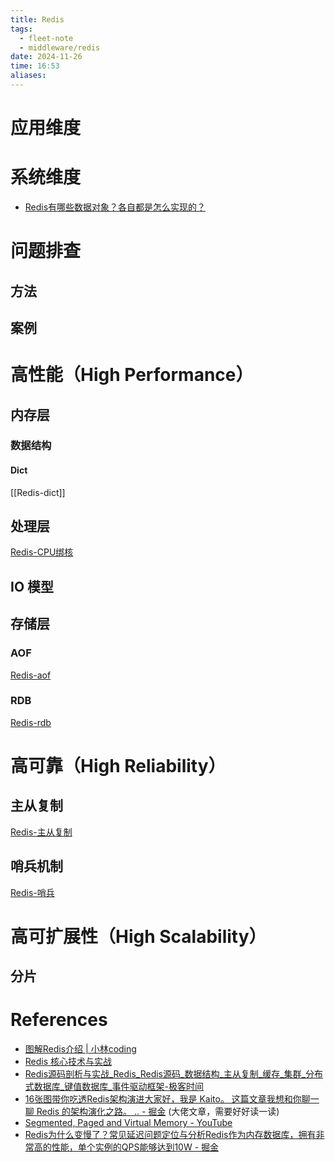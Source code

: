 ```yaml
---
title: Redis
tags:
  - fleet-note
  - middleware/redis
date: 2024-11-26
time: 16:53
aliases:
---
```

# 应用维度




# 系统维度
* [Redis有哪些数据对象？各自都是怎么实现的？](Redis数据类型.md)


# 问题排查

## 方法


## 案例















# 高性能（High Performance）

## 内存层

### 数据结构
#### Dict
[[Redis-dict]]

## 处理层
[Redis-CPU绑核](Redis-CPU绑核.md)

## IO 模型
## 存储层
### AOF
[Redis-aof](Redis-aof.md)
### RDB 
[Redis-rdb](Redis-rdb.md)

# 高可靠（High Reliability）
## 主从复制
[Redis-主从复制](Redis-主从复制.md)
## 哨兵机制
[Redis-哨兵](Redis-哨兵.md)

# 高可扩展性（High Scalability）
## 分片

# References
* [图解Redis介绍 | 小林coding](https://xiaolincoding.com/redis/)
* [Redis 核心技术与实战](https://time.geekbang.org/column/intro/100056701?tab=catalog)
* [Redis源码剖析与实战\_Redis\_Redis源码\_数据结构\_主从复制\_缓存\_集群\_分布式数据库\_键值数据库\_事件驱动框架-极客时间](https://time.geekbang.org/column/intro/100084301?tab=catalog)
* [16张图带你吃透Redis架构演进大家好，我是 Kaito。 这篇文章我想和你聊一聊 Redis 的架构演化之路。 .. - 掘金](https://juejin.cn/post/6925284711296155655) (大佬文章，需要好好读一读)
* [Segmented, Paged and Virtual Memory - YouTube](https://youtu.be/p9yZNLeOj4s?si=CVjlC-nsjzwapib6)
* [Redis为什么变慢了？常见延迟问题定位与分析Redis作为内存数据库，拥有非常高的性能，单个实例的QPS能够达到10W - 掘金](https://juejin.cn/post/6893396349648273422)